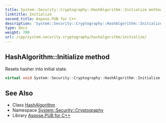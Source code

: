 ```yaml
---
title: System::Security::Cryptography::HashAlgorithm::Initialize method
linktitle: Initialize
second_title: Aspose.PUB for C++
description: 'System::Security::Cryptography::HashAlgorithm::Initialize method. Resets hasher into initial state in C++.'
type: docs
weight: 700
url: /cpp/system.security.cryptography/hashalgorithm/initialize/
---
```

## HashAlgorithm::Initialize method


Resets hasher into initial state.

```cpp
virtual void System::Security::Cryptography::HashAlgorithm::Initialize()
```

## See Also

* Class [HashAlgorithm](../)
* Namespace [System::Security::Cryptography](../../)
* Library [Aspose.PUB for C++](../../../)
